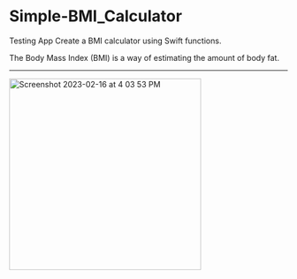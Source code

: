 # Simple-BMI_Calculator
Testing App
Create a BMI calculator using Swift functions.

The Body Mass Index (BMI) is a way of estimating the amount of body fat.

___________________________________________________________________________________________________________________________________

<img width="347" alt="Screenshot 2023-02-16 at 4 03 53 PM" src="https://user-images.githubusercontent.com/62168289/219347943-ba98040b-b062-4bb7-b4d9-c86ec71c2825.png">
